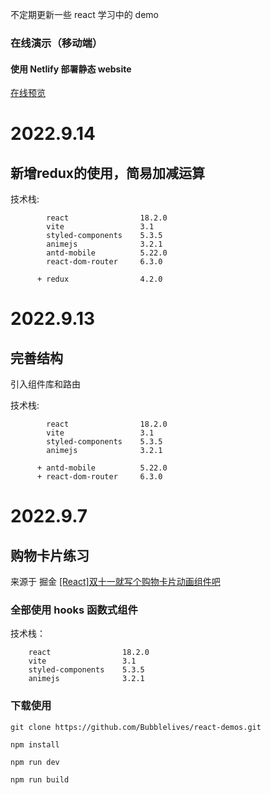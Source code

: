 不定期更新一些 react 学习中的 demo

### 在线演示（移动端）

#### 使用 Netlify 部署静态 website

[在线预览](https://react-demos.netlify.app)


# 2022.9.14 

## 新增redux的使用，简易加减运算

技术栈:
```
        react                18.2.0
        vite                 3.1
        styled-components    5.3.5
        animejs              3.2.1
        antd-mobile          5.22.0
        react-dom-router     6.3.0

      + redux                4.2.0
```

# 2022.9.13

## 完善结构
引入组件库和路由

技术栈:

```
        react                18.2.0
        vite                 3.1
        styled-components    5.3.5
        animejs              3.2.1

      + antd-mobile          5.22.0
      + react-dom-router     6.3.0
```


# 2022.9.7

## 购物卡片练习

来源于 掘金 [[React]双十一就写个购物卡片动画组件吧](https://juejin.cn/post/7027321138313166878)

### 全部使用 hooks 函数式组件

技术栈：

```
    react                18.2.0
    vite                 3.1
    styled-components    5.3.5
    animejs              3.2.1
```



### 下载使用

```
git clone https://github.com/Bubblelives/react-demos.git

npm install

npm run dev

npm run build
```
